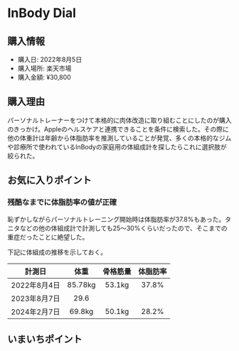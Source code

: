 # InBody Dial
## 購入情報
- 購入日: 2022年8月5日
- 購入場所: 楽天市場
- 購入金額: ¥30,800
## 購入理由
パーソナルトレーナーをつけて本格的に肉体改造に取り組むことにしたのが購入のきっかけ。Appleのヘルスケアと連携できることを条件に検索した。その際に他の体重計は年齢から体脂肪率を推測していることが発覚、多くの本格的なジムや診療所で使われているInBodyの家庭用の体組成計を探したらこれに選択肢が絞られた。

## お気に入りポイント
### 残酷なまでに体脂肪率の値が正確
恥ずかしながらパーソナルトレーニング開始時は体脂肪率が37.8%もあった。タニタなどの他の体組成計で計測しても25〜30%くらいだったので、そこまでの重症だったことに絶望した。

下記に体組成の推移を示しておく。

|計測日|体重|骨格筋量|体脂肪率|
| :---: | :---: | :---: | :---: |
|2022年8月4日|85.78kg|53.1kg|37.8%|
|2023年8月7日|29.6
|2024年2月7日|69.8kg|50.1kg|28.2%|


## いまいちポイント